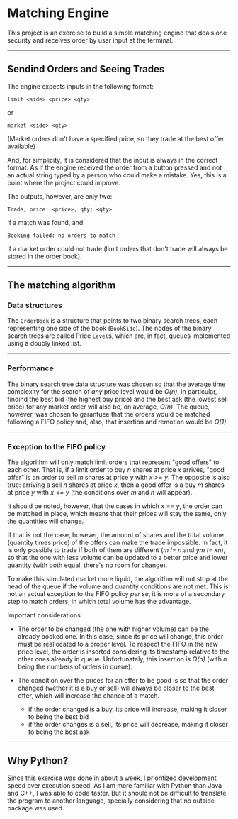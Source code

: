 # Matching Engine

This project is an exercise to build a simple matching engine that deals one security and receives order by user input at the terminal.

---

## Sendind Orders and Seeing Trades

The engine expects inputs in the following format:

```
limit <side> <price> <qty>
```

or

```
market <side> <qty>
```

(Market orders don't have a specified price, so they trade at the best offer available)

And, for simplicity, it is considered that the input is always in the correct format. As if the engine received the order from a button pressed and not an actual string typed by a person who could make a mistake. Yes, this is a point where the project could improve.

The outputs, however, are only two:

```
Trade, price: <price>, qty: <qty>
```

if a match was found, and

```
Booking failed: no orders to match
```

if a market order could not trade (limit orders that don't trade will always be stored in the order book).

---

## The matching algorithm

### Data structures

The `OrderBook` is a structure that points to two binary search trees, each representing one side of the book (`BookSide`). The nodes of the binary search trees are called Price `Level`s, which are, in fact, queues implemented using a doubly linked list.

---

### Performance

The binary search tree data structure was chosen so that the average time complexity for the search of *any* price level would be _O(n)_, in particular, findind the best bid (the highest buy price) and the best ask (the lowest sell price) for any market order will also be, on average, _O(n)_.
The queue, however, was chosen to garantuee that the orders would be matched following a FIFO policy and, also, that insertion and remotion would be _O(1)_.

---

### Exception to the FIFO policy

The algorithm will only match limit orders that represent "good offers" to each other. That is, if a limit order to buy _n_ shares at price _x_ arrives, "good offer" is an order to sell _m_ shares at price _y_ with _x >= y_. The opposite is also true: arriving a sell _n_ shares at price _x_, then a good offer is a buy _m_ shares at price _y_ with _x <= y_ (the conditions over _m_ and _n_ will appear).

It should be noted, however, that the cases in which _x == y_, the order can be matched in place, which means that their prices will stay the same, only the quantities will change.

If that is not the case, however, the amount of shares and the total volume (quantity times price) of the offers can make the trade impossible. In fact, it is only possible to trade if both of them are different (_m != n_ and _ym != xn_), so that the one with less volume can be updated to a better price and lower quantity (with both equal, there's no room for change).

To make this simulated market more liquid, the algorithm will not stop at the head of the queue if the volume and quantity conditions are not met. This is not an actual exception to the FIFO policy *per se*, it is more of a secondary step to match orders, in which total volume has the advantage.

Important considerations:

* The order to be changed (the one with higher volume) can be the already booked one. In this case, since its price will change, this order must be reallocated to a proper level. To respect the FIFO in the new price level, the order is inserted considering its timestamp relative to the other ones already in queue. Unfortunately, this insertion is _O(n)_ (with _n_ being the numbers of orders in queue).

* The condition over the prices for an offer to be good is so that the order changed (wether it is a buy or sell) will always be closer to the best offer, which will increase the chance of a match.
  * if the order changed is a buy, its price will increase, making it closer to being the best bid
  * if the order changes is a sell, its price will decrease, making it closer to being the best ask

---

## Why Python?

Since this exercise was done in about a week, I prioritized development speed over execution speed. As I am more familiar with Python than Java and C++, I was able to code faster. But it should not be difficult to translate the program to another language, specially considering that no outside package was used.
